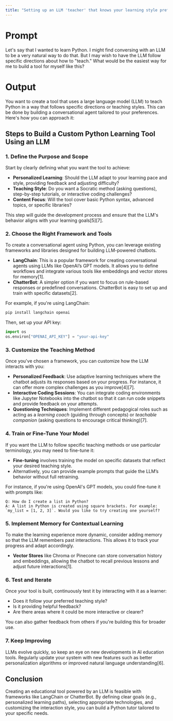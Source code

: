 ```yaml
---
title: "Setting up an LLM 'teacher' that knows your learning style preference"
---
```


# Prompt

Let's say that I wanted to learn Python. I might find conversing with an LLM to be a very natural way to do that. But I may wish to have the LLM follow specific directions about how to "teach." What would be the easiest way for me to build a tool for myself like this?

# Output

You want to create a tool that uses a large language model (LLM) to teach Python in a way that follows specific directions or teaching styles. This can be done by building a conversational agent tailored to your preferences. Here's how you can approach it:

## Steps to Build a Custom Python Learning Tool Using an LLM

### 1. Define the Purpose and Scope

Start by clearly defining what you want the tool to achieve:

- **Personalized Learning**: Should the LLM adapt to your learning pace and style, providing feedback and adjusting difficulty?
- **Teaching Style**: Do you want a Socratic method (asking questions), step-by-step tutorials, or interactive coding challenges?
- **Content Focus**: Will the tool cover basic Python syntax, advanced topics, or specific libraries?

This step will guide the development process and ensure that the LLM's behavior aligns with your learning goals\[5]\[7].

### 2. Choose the Right Framework and Tools

To create a conversational agent using Python, you can leverage existing frameworks and libraries designed for building LLM-powered chatbots.

- **LangChain**: This is a popular framework for creating conversational agents using LLMs like OpenAI’s GPT models. It allows you to define workflows and integrate various tools like embeddings and vector stores for memory\[1].
- **ChatterBot**: A simpler option if you want to focus on rule-based responses or predefined conversations. ChatterBot is easy to set up and train with specific datasets\[2].

For example, if you're using LangChain:

```python
pip install langchain openai
```

Then, set up your API key:

```python
import os
os.environ["OPENAI_API_KEY"] = "your-api-key"
```

### 3. Customize the Teaching Method

Once you've chosen a framework, you can customize how the LLM interacts with you:

- **Personalized Feedback**: Use adaptive learning techniques where the chatbot adjusts its responses based on your progress. For instance, it can offer more complex challenges as you improve\[4]\[7].
- **Interactive Coding Sessions**: You can integrate coding environments like Jupyter Notebooks into the chatbot so that it can run code snippets and provide feedback on your attempts.
- **Questioning Techniques**: Implement different pedagogical roles such as acting as a *learning coach* (guiding through concepts) or *teachable companion* (asking questions to encourage critical thinking)\[7].

### 4. Train or Fine-Tune Your Model

If you want the LLM to follow specific teaching methods or use particular terminology, you may need to fine-tune it:

- **Fine-tuning** involves training the model on specific datasets that reflect your desired teaching style.
- Alternatively, you can provide example prompts that guide the LLM’s behavior without full retraining.

For instance, if you're using OpenAI's GPT models, you could fine-tune it with prompts like:

```
Q: How do I create a list in Python?
A: A list in Python is created using square brackets. For example: `my_list = [1, 2, 3]`. Would you like to try creating one yourself?
```

### 5. Implement Memory for Contextual Learning

To make the learning experience more dynamic, consider adding memory so that the LLM remembers past interactions. This allows it to track your progress and adapt accordingly.

- **Vector Stores** like Chroma or Pinecone can store conversation history and embeddings, allowing the chatbot to recall previous lessons and adjust future interactions\[1].

### 6. Test and Iterate

Once your tool is built, continuously test it by interacting with it as a learner:

- Does it follow your preferred teaching style?
- Is it providing helpful feedback?
- Are there areas where it could be more interactive or clearer?

You can also gather feedback from others if you're building this for broader use.

### 7. Keep Improving

LLMs evolve quickly, so keep an eye on new developments in AI education tools. Regularly update your system with new features such as better personalization algorithms or improved natural language understanding\[6].

## Conclusion

Creating an educational tool powered by an LLM is feasible with frameworks like LangChain or ChatterBot. By defining clear goals (e.g., personalized learning paths), selecting appropriate technologies, and customizing the interaction style, you can build a Python tutor tailored to your specific needs.

&#x20;
